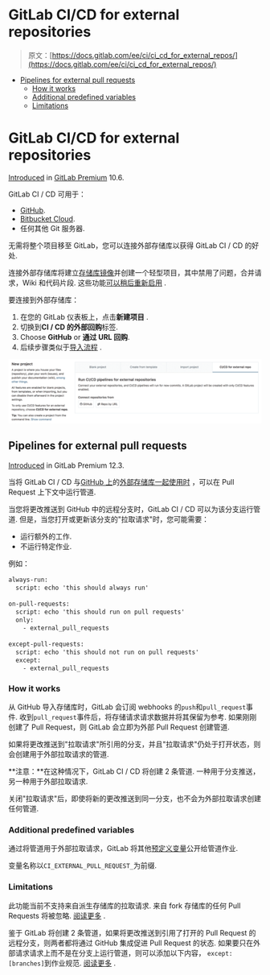 # GitLab CI/CD for external repositories

> 原文：[https://docs.gitlab.com/ee/ci/ci_cd_for_external_repos/](https://docs.gitlab.com/ee/ci/ci_cd_for_external_repos/)

*   [Pipelines for external pull requests](#pipelines-for-external-pull-requests)
    *   [How it works](#how-it-works)
    *   [Additional predefined variables](#additional-predefined-variables)
    *   [Limitations](#limitations)

# GitLab CI/CD for external repositories[](#gitlab-cicd-for-external-repositories-premium "Permalink")

[Introduced](https://gitlab.com/gitlab-org/gitlab/-/merge_requests/4642) in [GitLab Premium](https://about.gitlab.com/pricing/) 10.6.

GitLab CI / CD 可用于：

*   [GitHub](github_integration.html).
*   [Bitbucket Cloud](bitbucket_integration.html).
*   任何其他 Git 服务器.

无需将整个项目移至 GitLab，您可以连接外部存储库以获得 GitLab CI / CD 的好处.

连接外部存储库将建立[存储库镜像](../../user/project/repository/repository_mirroring.html)并创建一个轻型项目，其中禁用了问题，合并请求，Wiki 和代码片段. 这些功能[可以稍后重新启用](../../user/project/settings/index.html#sharing-and-permissions) .

要连接到外部存储库：

1.  在您的 GitLab 仪表板上，点击**新建项目** .
2.  切换到**CI / CD 的外部回购**标签.
3.  Choose **GitHub** or **通过 URL 回购**.
4.  后续步骤类似于[导入流程](../../user/project/import/index.html) .

[![CI/CD for external repository project creation](img/8855ae33dbb80420649c523afdf3fe8b.png)](img/ci_cd_for_external_repo.png)

## Pipelines for external pull requests[](#pipelines-for-external-pull-requests "Permalink")

[Introduced](https://gitlab.com/gitlab-org/gitlab-foss/-/issues/65139) in GitLab Premium 12.3.

当将 GitLab CI / CD 与[GitHub 上](github_integration.html)的[外部存储库一起使用时](github_integration.html) ，可以在 Pull Request 上下文中运行管道.

当您将更改推送到 GitHub 中的远程分支时，GitLab CI / CD 可以为该分支运行管道. 但是，当您打开或更新该分支的"拉取请求"时，您可能需要：

*   运行额外的工作.
*   不运行特定作业.

例如：

```
always-run:
  script: echo 'this should always run'

on-pull-requests:
  script: echo 'this should run on pull requests'
  only:
    - external_pull_requests

except-pull-requests:
  script: echo 'this should not run on pull requests'
  except:
    - external_pull_requests 
```

### How it works[](#how-it-works "Permalink")

从 GitHub 导入存储库时，GitLab 会订阅 webhooks 的`push`和`pull_request`事件. 收到`pull_request`事件后，将存储请求请求数据并将其保留为参考. 如果刚刚创建了 Pull Request，则 GitLab 会立即为外部 Pull Request 创建管道.

如果将更改推送到"拉取请求"所引用的分支，并且"拉取请求"仍处于打开状态，则会创建用于外部拉取请求的管道.

**注意：**在这种情况下，GitLab CI / CD 将创建 2 条管道. 一种用于分支推送，另一种用于外部拉取请求.

关闭"拉取请求"后，即使将新的更改推送到同一分支，也不会为外部拉取请求创建任何管道.

### Additional predefined variables[](#additional-predefined-variables "Permalink")

通过将管道用于外部拉取请求，GitLab 将其他[预定义变量](../variables/predefined_variables.html)公开给管道作业.

变量名称以`CI_EXTERNAL_PULL_REQUEST_`为前缀.

### Limitations[](#limitations "Permalink")

此功能当前不支持来自派生存储库的拉取请求. 来自 fork 存储库的任何 Pull Requests 将被忽略. [阅读更多](https://gitlab.com/gitlab-org/gitlab/-/issues/5667) .

鉴于 GitLab 将创建 2 条管道，如果将更改推送到引用了打开的 Pull Request 的远程分支，则两者都将通过 GitHub 集成促进 Pull Request 的状态. 如果要只在外部请求请求上而不是在分支上运行管道，则可以添加以下内容， `except: [branches]`到作业规范. [阅读更多](https://gitlab.com/gitlab-org/gitlab/-/issues/24089#workaround) .